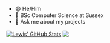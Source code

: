 - 😄 He/Him
- 🌱 BSc Computer Science at Sussex
- 💬 Ask me about my projects

<a href="#"><img align="center" src="https://github-readme-stats.vercel.app/api?username=LewisRye&show_icons=true&include_all_commits=true&hide_border=true" alt="Lewis' GitHub Stats" /></a> <a href="#"><img align="center" src="https://github-readme-stats.vercel.app/api/top-langs/?username=LewisRye&layout=compact&hide_border=true" /></a>

